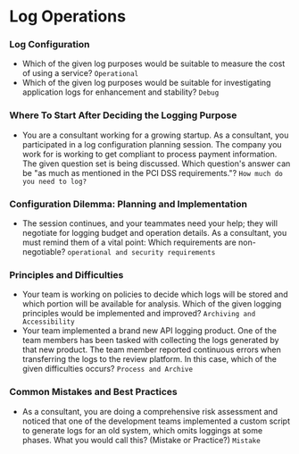 # Log Operations

### Log Configuration
- Which of the given log purposes would be suitable to measure the cost of using a service? `Operational`  
- Which of the given log purposes would be suitable for investigating application logs for enhancement and stability? `Debug`

### Where To Start After Deciding the Logging Purpose
- You are a consultant working for a growing startup. As a consultant, you participated in a log configuration planning session. The company you work for is working to get compliant to process payment information. The given question set is being discussed. Which question's answer can be "as much as mentioned in the PCI DSS requirements."? `How much do you need to log?`

### Configuration Dilemma: Planning and Implementation
- The session continues, and your teammates need your help; they will negotiate for logging budget and operation details. As a consultant, you must remind them of a vital point: Which requirements are non-negotiable? `operational and security requirements`

### Principles and Difficulties
- Your team is working on policies to decide which logs will be stored and which portion will be available for analysis. Which of the given logging principles would be implemented and improved? `Archiving and Accessibility`
- Your team implemented a brand new API logging product. One of the team members has been tasked with collecting the logs generated by that new product. The team member reported continuous errors when transferring the logs to the review platform. In this case, which of the given difficulties occurs? `Process and Archive`

### Common Mistakes and Best Practices
- As a consultant, you are doing a comprehensive risk assessment and noticed that one of the development teams implemented a custom script to generate logs for an old system, which omits loggings at some phases. What you would call this? (Mistake or Practice?) `Mistake`
